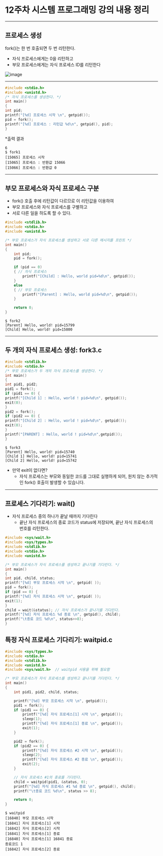 # 12주차 시스템 프로그래밍 강의 내용 정리
---

## 프로세스 생성

fork()는 한 번 호출되면 두 번 리턴한다.
* 자식 프로세스에게는 0을 리턴하고
* 부모 프로세스에게는 자식 프로세스 ID를 리턴한다

![image](https://github.com/user-attachments/assets/038b8764-e647-4242-ab02-cafc1f7c9ff0)

---
```c
#include <stdio.h>
#include <unistd.h>
/* 자식 프로세스를 생성한다. */
int main()
{
int pid;
printf("[%d] 프로세스 시작 \n", getpid());
pid = fork();
printf("[%d] 프로세스 : 리턴값 %d\n", getpid(), pid);
}
```
*출력 결과
```
6
$ fork1
[15065] 프로세스 시작
[15065] 프로세스 : 반환값 15066
[15066] 프로세스 : 반환값 0
```

---

## 부모 프로세스와 자식 프로세스 구분
* fork() 호출 후에 리턴값이 다르므로 이 리턴값을 이용하여
* 부모 프로세스와 자식 프로세스를 구별하고
* 서로 다른 일을 하도록 할 수 있다.

```c
#include <stdlib.h>
#include <stdio.h>
#include <unistd.h>

/* 부모 프로세스가 자식 프로세스를 생성하고 서로 다른 메시지를 프린트 */
int main()
{
    int pid;
    pid = fork();

    if (pid == 0) 
    { // 자식 프로세스
        printf("[Child] : Hello, world pid=%d\n", getpid());  
    }
    else 
    { // 부모 프로세스
        printf("[Parent] : Hello, world pid=%d\n", getpid());
    }

    return 0;
}

```
```
$ fork2
[Parent] Hello, world! pid=15799
[Child] Hello, world! pid=15800
```

---

## 두 개의 자식 프로세스 생성: fork3.c

```c
#include <stdlib.h>
#include <stdio.h>
/* 부모 프로세스가 두 개의 자식 프로세스를 생성한다. */
int main()
{
int pid1, pid2;
pid1 = fork();
if (pid1 == 0) {
printf("[Child 1] : Hello, world ! pid=%d\n", getpid());
exit(0);
}
pid2 = fork();
if (pid2 == 0) {
printf("[Child 2] : Hello, world ! pid=%d\n", getpid());
exit(0);
}
printf("[PARENT] : Hello, world ! pid=%d\n",getpid());
}
```

```
$ fork3
[Parent] Hello, world! pid=15740
[Child 1] Hello, world! pid=15741
[Child 2] Hello, world! pid=15742
```

* 만약 exit이 없다면?
  - 자식 프로세스는 부모와 동일한 코드를 그대로 실행하게 되어, 원치 않는 추가적인 fork() 호출이 발생할 수 있습니다.

---

## 프로세스 기다리기: wait()

* 자식 프로세스 중의 하나가 끝날 때까지 기다린다
  - 끝난 자식 프로세스의 종료 코드가 status에 저장되며, 끝난 자식 프로세스의 번호를 리턴한다.
 

 ``` c
#include <sys/wait.h>
#include <sys/types.h>
#include <stdlib.h>
#include <stdio.h>
#include <unistd.h>

/* 부모 프로세스가 자식 프로세스를 생성하고 끝나기를 기다린다. */
int main()
{
int pid, child, status;
printf("[%d] 부모 프로세스 시작 \n", getpid( ));
pid = fork();
if (pid == 0) {
printf("[%d] 자식 프로세스 시작 \n", getpid( ));
exit(1);
}
child = wait(&status); // 자식 프로세스가 끝나기를 기다린다.
printf("[%d] 자식 프로세스 %d 종료 \n", getpid(), child);
printf("\t종료 코드 %d\n", status>>8);
}
```


## 특정 자식 프로세스 기다리기: waitpid.c

```c
#include <sys/types.h>
#include <stdio.h>
#include <stdlib.h>
#include <unistd.h>
#include <sys/wait.h>  // waitpid 사용을 위해 필요함

/* 부모 프로세스가 자식 프로세스를 생성하고 끝나기를 기다린다. */
int main()
{
    int pid1, pid2, child, status;

    printf("[%d] 부모 프로세스 시작 \n", getpid());
    pid1 = fork();
    if (pid1 == 0) {
        printf("[%d] 자식 프로세스[1] 시작 \n", getpid());
        sleep(1);
        printf("[%d] 자식 프로세스[1] 종료 \n", getpid());
        exit(1);
    }

    pid2 = fork();
    if (pid2 == 0) {
        printf("[%d] 자식 프로세스 #2 시작 \n", getpid());
        sleep(2);
        printf("[%d] 자식 프로세스 #2 종료 \n", getpid());
        exit(2);
    }

    // 자식 프로세스 #1의 종료를 기다린다.
    child = waitpid(pid1, &status, 0);
    printf("[%d] 자식 프로세스 #1 %d 종료 \n", getpid(), child);
    printf("\t종료 코드 %d\n", status >> 8);

    return 0;
}
```

```
$ waitpid
[16840] 부모 프로세스 시작
[16841] 자식 프로세스[1] 시작
[16842] 자식 프로세스[2] 시작
[16841] 자식 프로세스[1] 종료
[16840] 자식 프로세스[1] 16841 종료
종료코드 1
[16842] 자식 프로세스[2] 종료
```
